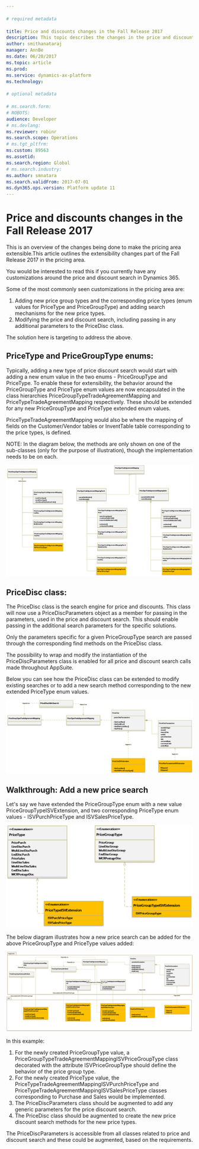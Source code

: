 ```yaml
---

# required metadata

title: Price and discounts changes in the Fall Release 2017
description: This topic describes the changes in the price and discount area in the Fall Release 2017.
author: smithanataraj
manager: AnnBe
ms.date: 06/20/2017
ms.topic: article
ms.prod: 
ms.service: dynamics-ax-platform
ms.technology: 

# optional metadata

# ms.search.form: 
# ROBOTS: 
audience: Developer
# ms.devlang: 
ms.reviewer: robinr
ms.search.scope: Operations
# ms.tgt_pltfrm: 
ms.custom: 89563
ms.assetid: 
ms.search.region: Global
# ms.search.industry: 
ms.author: smnatara
ms.search.validFrom: 2017-07-01
ms.dyn365.ops.version: Platform update 11
---
```


# Price and discounts changes in the Fall Release 2017

This is an overview of the changes being done to make the pricing area extensible.This article outlines the extensibility changes part of the Fall Release 2017 in the pricing area.

You would be interested to read this if you currently have any customizations around the price and discount search in Dynamics 365. 

Some of the most commonly seen customizations in the pricing area are:

1. Adding new price group types and the corresponding price types (enum values for PriceType and PriceGroupType) and adding search mechanisms for the new price types.
2. Modifying the price and discount search, including passing in any additional parameters to the PriceDisc class. 

The solution here is targeting to address the above.

## PriceType and PriceGroupType enums:

Typically, adding a new type of price discount search would start with adding a new enum value in the two enums - PriceGroupType and PriceType. To enable these for extensibility, the behavior around the PriceGroupType  and PriceType enum values are now encapsulated in the class hierarchies PriceGroupTypeTradeAgreementMapping and PriceTypeTradeAgreementMapping respectively. These should be extended for any new PriceGroupType and PriceType extended enum values.

PriceTypeTradeAgreementMapping would also be where the mapping of fields on the Customer/Vendor tables or InventTable table corresponding to the price types, is defined. 

NOTE: In the diagram below, the methods are only shown on one of the sub-classes (only for the purpose of illustration), though the implementation needs to be on each. 


![PriceGroupTypeTradeAgreementMapping](media/PricingFall20171.png)

## PriceDisc class: 

The PriceDisc class is the search engine for price and discounts. This class will now use a PriceDiscParameters object as a member for passing in the parameters, used in the price and discount search. This should enable passing in the additional search parameters for the specific solutions.

Only the parameters specific for a given PriceGroupType search are passed through the corresponding find methods on the PriceDisc class. 

The possibility to wrap and modify the instantiation of the PriceDiscParameters class is enabled for all price and discount search calls made throughout AppSuite.

Below you can see how the PriceDisc class can be extended to modify existing searches or to add a new search method corresponding to the new extended PriceType enum values.

![PriceDiscClass](media/PricingFall20172.png)

## Walkthrough: Add a new price search

Let's say we have extended the PriceGroupType enum with a new value  PriceGroupTypeISVExtension, and two corresponding PriceType enum values - ISVPurchPriceType and ISVSalesPriceType. 

![WalkThrough1](media/PricingFall20173.png)

The below diagram illustrates how a new price search can be added for the above PriceGroupType and PriceType values added:

![WalkThrough2](media/PricingFall20174.png)

In this example:

1. For the newly created PriceGroupType value, a PriceGroupTypeTradeAgreementMappingISVPriceGroupType class decorated with the attribute ISVPriceGroupType should define the behavior of the price group type.
2. For the newly created PriceType value, the PriceTypeTradeAgreementMappingISVPurchPriceType and PriceTypeTradeAgreementMappingISVSalesPriceType classes corresponding to Purchase and Sales would be implemented.
3. The PriceDiscParameters class should be augmented to add any generic parameters for the price discount search.
4. The PriceDisc class should be augmented to create the new price discount search methods for the new price types.

The PriceDiscParameters is accessible from all classes related to price and discount search and these could be augmented, based on the requirements. 
